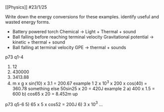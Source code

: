 [[Physics]]
#23/1/25 

Write down the energy conversions for these examples. identify useful and wasted energy forms.
- Battery powered torch
	Chemical -> Light + Thermal + sound
- Ball falling before reaching terminal velocity
	Gravitational potential -> kinetic + thermal + sound
- Ball falling at terminal velocity
	GPE -> thermal + sounds

p73 q1-4
1) 12
2) 430000
3) 3413.88
4) m x g x sin(10) x 3.1 = 200.67
example 1
	2 x 10$^3$ x 200 x cos(40) = 360.78
something else
	50sin25 x 20 = 420J
example 2
	a) 400 x 1.5 = 600
	b) cos65 x 20 = 8.452m up

p73 q5-6
5) 65 x 5 x cos52
	 = 200J
6) 3 x 10$^{3}$ ...
